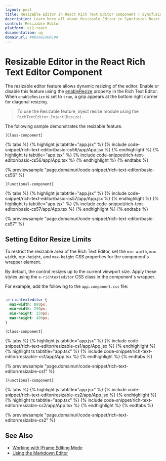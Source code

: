 ```yaml
---
layout: post
title: Resizable Editor in React Rich Text Editor component | Syncfusion
description: Learn here all about Resizable Editor in Syncfusion React Rich Text Editor component of Syncfusion Essential JS 2 and more.
control: Resizable Editor
platform: ej2-react
documentation: ug
domainurl: ##DomainURL##
---
```


# Resizable Editor in the React Rich Text Editor Component

The resizable editor feature allows dynamic resizing of the editor. Enable or disable this feature using the [enableResize](https://ej2.syncfusion.com/react/documentation/api/rich-text-editor#enableresize) property in the Rich Text Editor. When `enableResize` is set to `true`, a grip appears at the bottom right corner for diagonal resizing.

> To use the Resizable feature, inject resize module using the `RichTextEditor.Inject(Resize)`.

The following sample demonstrates the resizable feature.

`[Class-component]`

{% tabs %}
{% highlight js tabtitle="app.jsx" %}
{% include code-snippet/rich-text-editor/basic-cs56/app/App.jsx %}
{% endhighlight %}
{% highlight ts tabtitle="app.tsx" %}
{% include code-snippet/rich-text-editor/basic-cs56/app/App.tsx %}
{% endhighlight %}
{% endtabs %}

 {% previewsample "page.domainurl/code-snippet/rich-text-editor/basic-cs56" %}

`[Functional-component]`

{% tabs %}
{% highlight js tabtitle="app.jsx" %}
{% include code-snippet/rich-text-editor/basic-cs57/app/App.jsx %}
{% endhighlight %}
{% highlight ts tabtitle="app.tsx" %}
{% include code-snippet/rich-text-editor/basic-cs57/app/App.tsx %}
{% endhighlight %}
{% endtabs %}

 {% previewsample "page.domainurl/code-snippet/rich-text-editor/basic-cs57" %}

 ## Setting Editor Resize Limits

To restrict the resizable area of the Rich Text Editor, set the `min-width`, `max-width`, `min-height`, and `max-height` CSS properties for the component's wrapper element. 

By default, the control resizes up to the current viewport size. Apply these styles using the `e-richtexteditor`  CSS class in the component's wrapper.

For example, add the following to the `app.component.css` file:

```CSS

.e-richtexteditor {
  max-width: 880px;
  min-width: 250px;
  min-height: 250px;
  max-height: 400px;
}

```

`[Class-component]`

{% tabs %}
{% highlight js tabtitle="app.jsx" %}
{% include code-snippet/rich-text-editor/resizable-cs1/app/App.jsx %}
{% endhighlight %}
{% highlight ts tabtitle="app.tsx" %}
{% include code-snippet/rich-text-editor/resizable-cs1/app/App.tsx %}
{% endhighlight %}
{% endtabs %}

 {% previewsample "page.domainurl/code-snippet/rich-text-editor/resizable-cs1" %}

`[Functional-component]`

{% tabs %}
{% highlight js tabtitle="app.jsx" %}
{% include code-snippet/rich-text-editor/resizable-cs2/app/App.jsx %}
{% endhighlight %}
{% highlight ts tabtitle="app.tsx" %}
{% include code-snippet/rich-text-editor/resizable-cs2/app/App.tsx %}
{% endhighlight %}
{% endtabs %}

 {% previewsample "page.domainurl/code-snippet/rich-text-editor/resizable-cs2" %}

## See Also

* [Working with IFrame Editing Mode](./iframe)
* [Using the Markdown Editor](./markdown)